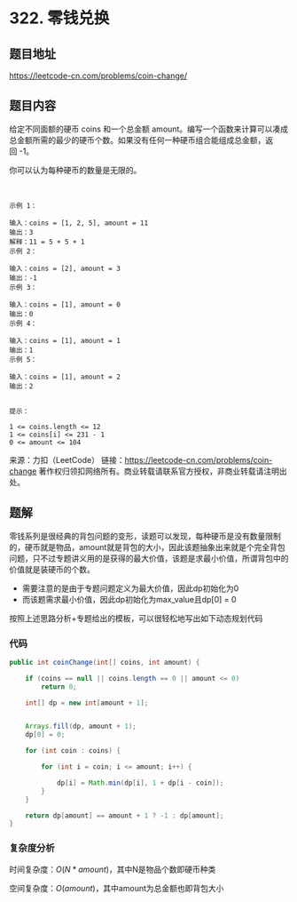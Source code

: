 # 322. 零钱兑换

## 题目地址
https://leetcode-cn.com/problems/coin-change/

## 题目内容

给定不同面额的硬币 coins 和一个总金额 amount。编写一个函数来计算可以凑成总金额所需的最少的硬币个数。如果没有任何一种硬币组合能组成总金额，返回 -1。

你可以认为每种硬币的数量是无限的。

 
```
示例 1：

输入：coins = [1, 2, 5], amount = 11
输出：3
解释：11 = 5 + 5 + 1
示例 2：

输入：coins = [2], amount = 3
输出：-1
示例 3：

输入：coins = [1], amount = 0
输出：0
示例 4：

输入：coins = [1], amount = 1
输出：1
示例 5：

输入：coins = [1], amount = 2
输出：2
 

提示：

1 <= coins.length <= 12
1 <= coins[i] <= 231 - 1
0 <= amount <= 104
```

来源：力扣（LeetCode）
链接：https://leetcode-cn.com/problems/coin-change
著作权归领扣网络所有。商业转载请联系官方授权，非商业转载请注明出处。

## 题解

零钱系列是很经典的背包问题的变形，读题可以发现，每种硬币是没有数量限制的，硬币就是物品，amount就是背包的大小，因此该题抽象出来就是个完全背包问题，只不过专题讲义用的是获得的最大价值，该题是求最小价值，所谓背包中的价值就是装硬币的个数。

- 需要注意的是由于专题问题定义为最大价值，因此dp初始化为0
- 而该题需求最小价值，因此dp初始化为max_value且dp[0] = 0

按照上述思路分析+专题给出的模板，可以很轻松地写出如下动态规划代码

### 代码

```java
public int coinChange(int[] coins, int amount) {

    if (coins == null || coins.length == 0 || amount <= 0)
        return 0;

    int[] dp = new int[amount + 1];


    Arrays.fill(dp, amount + 1);
    dp[0] = 0;

    for (int coin : coins) {

        for (int i = coin; i <= amount; i++) {

            dp[i] = Math.min(dp[i], 1 + dp[i - coin]);
        }
    }

    return dp[amount] == amount + 1 ? -1 : dp[amount];
}
```

### 复杂度分析

时间复杂度：$O(N * amount)$，其中N是物品个数即硬币种类

空间复杂度：$O(amount)$，其中amount为总金额也即背包大小
